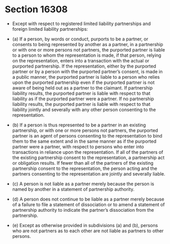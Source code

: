 # Section 16308

- Except with respect to registered limited liability partnerships and foreign limited liability partnerships:

- (a) If a person, by words or conduct, purports to be a partner, or consents to being represented by another as a partner, in a partnership or with one or more persons not partners, the purported partner is liable to a person to whom the representation is made, if that person, relying on the representation, enters into a transaction with the actual or purported partnership. If the representation, either by the purported partner or by a person with the purported partner’s consent, is made in a public manner, the purported partner is liable to a person who relies upon the purported partnership even if the purported partner is not aware of being held out as a partner to the claimant. If partnership liability results, the purported partner is liable with respect to that liability as if the purported partner were a partner. If no partnership liability results, the purported partner is liable with respect to that liability jointly and severally with any other person consenting to the representation.

- (b) If a person is thus represented to be a partner in an existing partnership, or with one or more persons not partners, the purported partner is an agent of persons consenting to the representation to bind them to the same extent and in the same manner as if the purported partner were a partner, with respect to persons who enter into transactions in reliance upon the representation. If all of the partners of the existing partnership consent to the representation, a partnership act or obligation results. If fewer than all of the partners of the existing partnership consent to the representation, the person acting and the partners consenting to the representation are jointly and severally liable.

- (c) A person is not liable as a partner merely because the person is named by another in a statement of partnership authority.

- (d) A person does not continue to be liable as a partner merely because of a failure to file a statement of dissociation or to amend a statement of partnership authority to indicate the partner’s dissociation from the partnership.

- (e) Except as otherwise provided in subdivisions (a) and (b), persons who are not partners as to each other are not liable as partners to other persons.